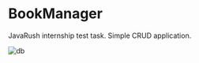 # BookManager
JavaRush internship test task.
Simple CRUD application.

![db](https://user-images.githubusercontent.com/20207133/31622606-93f6df04-b2a5-11e7-93a4-3771d134997a.png)
